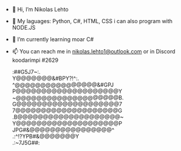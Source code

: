 - 👋 Hi, I’m Nikolas Lehto
- 👀 My laguages: Python, C#, HTML, CSS i can also program with NODE.JS
- 🌱 I’m currently learning moar C#
- 📫 You can reach me in nikolas.lehto1@outlook.com or in Discord koodarimpi #2629

    :##G5J7~:.           
    Y@@@@@@@&#BPY?!^:.   
   ^@@@@@@@@@@@@@@@@&#GPJ
   P@@@@@@@@@@@@@@@@@@@@Y
  ~@@@@@@@@@@@@@@@@@@@@B.
  G@@@@@@@@@@@@@@@@@@@@7 
 7@@@@@@@@@@@@@@@@@@@@G  
.B@@@@@@@@@@@@@@@@@@@@~  
Y@@@@@@@@@@@@@@@@@@@@P   
JPG#&@@@@@@@@@@@@@@@@^   
   .:^!?YPB#&@@@@@@@Y    
           .:~7J5G##:    
